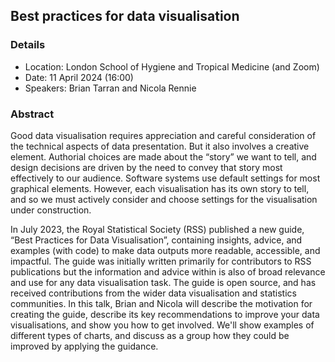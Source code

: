 ## Best practices for data visualisation

### Details

* Location: London School of Hygiene and Tropical Medicine (and Zoom)
* Date: 11 April 2024 (16:00)
* Speakers: Brian Tarran and Nicola Rennie

### Abstract

Good data visualisation requires appreciation and careful consideration of the technical aspects of data presentation. But it also involves a creative element. Authorial choices are made about the “story” we want to tell, and design decisions are driven by the need to convey that story most effectively to our audience. Software systems use default settings for most graphical elements. However, each visualisation has its own story to tell, and so we must actively consider and choose settings for the visualisation under construction.

In July 2023, the Royal Statistical Society (RSS) published a new guide, “Best Practices for Data Visualisation”, containing insights, advice, and examples (with code) to make data outputs more readable, accessible, and impactful. The guide was initially written primarily for contributors to RSS publications but the information and advice within is also of broad relevance and use for any data visualisation task. The guide is open source, and has received contributions from the wider data visualisation and statistics communities. In this talk, Brian and Nicola will describe the motivation for creating the guide, describe its key recommendations to improve your data visualisations, and show you how to get involved. We'll show examples of different types of charts, and discuss as a group how they could be improved by applying the guidance.
